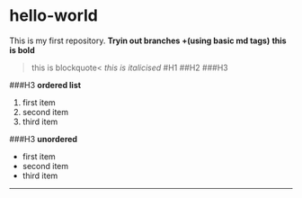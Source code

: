 # hello-world
This is my first repository.
**Tryin out branches +(using basic md tags)** **this is bold**
>this is blockquote<
*this is italicised*
#H1
##H2
###H3

###H3 **ordered list**
1. first item
2. second item
3. third item

###H3 **unordered**
- first item
- second item
- third item

---



